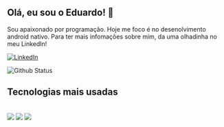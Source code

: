 ## Olá, eu sou o Eduardo! 🚀
Sou apaixonado por programação. Hoje me foco é no desenolvimento android nativo. Para ter mais infomações sobre mim, da uma olhadinha no meu LinkedIn!


[![LinkedIn](https://img.shields.io/badge/LinkedIn-0077B5?style=for-the-badge&logo=linkedin&logoColor=white)](https://www.linkedin.com/in/carlos-eduardo-lima-da-costa/)



![Github Status](https://github-readme-stats.vercel.app/api?username=ceduardolima&show_icons=true&theme=dracula&count_private=true)

## Tecnologias mais usadas
<div style="display: inline_block"><br/>
<img align="center" src="https://img.shields.io/badge/Java-ED8B00?style=for-the-badge&logo=java&logoColor=white"/>
<img align="center" src="https://img.shields.io/badge/Kotlin-0095D5?&style=for-the-badge&logo=kotlin&logoColor=white"/>
<img align="center" src="https://img.shields.io/badge/Android-3DDC84?style=for-the-badge&logo=android&logoColor=white"/>
<div/>



